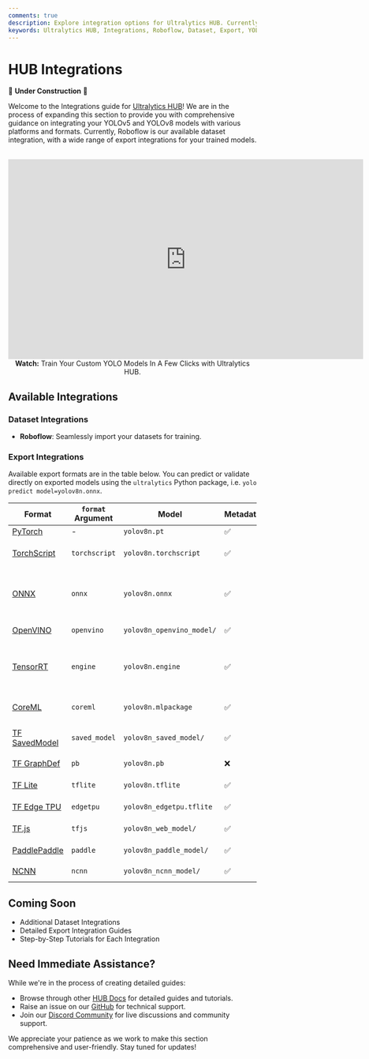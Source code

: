 ```yaml
---
comments: true
description: Explore integration options for Ultralytics HUB. Currently featuring Roboflow for dataset integration and multiple export formats for your trained models.
keywords: Ultralytics HUB, Integrations, Roboflow, Dataset, Export, YOLOv5, YOLOv8, ONNX, CoreML, TensorRT, TensorFlow
---
```


# HUB Integrations

🚧 **Under Construction** 🚧

Welcome to the Integrations guide for [Ultralytics HUB](https://hub.ultralytics.com/)! We are in the process of expanding this section to provide you with comprehensive guidance on integrating your YOLOv5 and YOLOv8 models with various platforms and formats. Currently, Roboflow is our available dataset integration, with a wide range of export integrations for your trained models.

<p align="center">
  <br>
  <iframe loading="lazy" width="720" height="405" src="https://www.youtube.com/embed/lveF9iCMIzc?si=_Q4WB5kMB5qNe7q6"
    title="YouTube video player" frameborder="0"
    allow="accelerometer; autoplay; clipboard-write; encrypted-media; gyroscope; picture-in-picture; web-share"
    allowfullscreen>
  </iframe>
  <br>
  <strong>Watch:</strong> Train Your Custom YOLO Models In A Few Clicks with Ultralytics HUB.
</p>

## Available Integrations

### Dataset Integrations

- **Roboflow**: Seamlessly import your datasets for training.

### Export Integrations

Available export formats are in the table below. You can predict or validate directly on exported models using the `ultralytics` Python package, i.e. `yolo predict model=yolov8n.onnx`.

| Format                                            | `format` Argument | Model                     | Metadata | Arguments                                                    |
|---------------------------------------------------|-------------------|---------------------------|----------|--------------------------------------------------------------|
| [PyTorch](https://pytorch.org/)                   | -                 | `yolov8n.pt`              | ✅        | -                                                            |
| [TorchScript](../integrations/torchscript.md)     | `torchscript`     | `yolov8n.torchscript`     | ✅        | `imgsz`, `optimize`, `batch`                                 |
| [ONNX](../integrations/onnx.md)                   | `onnx`            | `yolov8n.onnx`            | ✅        | `imgsz`, `half`, `dynamic`, `simplify`, `opset`, `batch`     |
| [OpenVINO](../integrations/openvino.md)           | `openvino`        | `yolov8n_openvino_model/` | ✅        | `imgsz`, `half`, `int8`, `batch`                             |
| [TensorRT](../integrations/tensorrt.md)           | `engine`          | `yolov8n.engine`          | ✅        | `imgsz`, `half`, `dynamic`, `simplify`, `workspace`, `batch` |
| [CoreML](../integrations/coreml.md)               | `coreml`          | `yolov8n.mlpackage`       | ✅        | `imgsz`, `half`, `int8`, `nms`, `batch`                      |
| [TF SavedModel](../integrations/tf-savedmodel.md) | `saved_model`     | `yolov8n_saved_model/`    | ✅        | `imgsz`, `keras`, `int8`, `batch`                            |
| [TF GraphDef](../integrations/tf-graphdef.md)     | `pb`              | `yolov8n.pb`              | ❌        | `imgsz`, `batch`                                             |
| [TF Lite](../integrations/tflite.md)              | `tflite`          | `yolov8n.tflite`          | ✅        | `imgsz`, `half`, `int8`, `batch`                             |
| [TF Edge TPU](../integrations/edge-tpu.md)        | `edgetpu`         | `yolov8n_edgetpu.tflite`  | ✅        | `imgsz`, `batch`                                             |
| [TF.js](../integrations/tfjs.md)                  | `tfjs`            | `yolov8n_web_model/`      | ✅        | `imgsz`, `half`, `int8`, `batch`                             |
| [PaddlePaddle](../integrations/paddlepaddle.md)   | `paddle`          | `yolov8n_paddle_model/`   | ✅        | `imgsz`, `batch`                                             |
| [NCNN](../integrations/ncnn.md)                   | `ncnn`            | `yolov8n_ncnn_model/`     | ✅        | `imgsz`, `half`, `batch`                                     |

## Coming Soon

- Additional Dataset Integrations
- Detailed Export Integration Guides
- Step-by-Step Tutorials for Each Integration

## Need Immediate Assistance?

While we're in the process of creating detailed guides:

- Browse through other [HUB Docs](./index.md) for detailed guides and tutorials.
- Raise an issue on our [GitHub](https://github.com/ultralytics/hub/) for technical support.
- Join our [Discord Community](https://ultralytics.com/discord/) for live discussions and community support.

We appreciate your patience as we work to make this section comprehensive and user-friendly. Stay tuned for updates!

